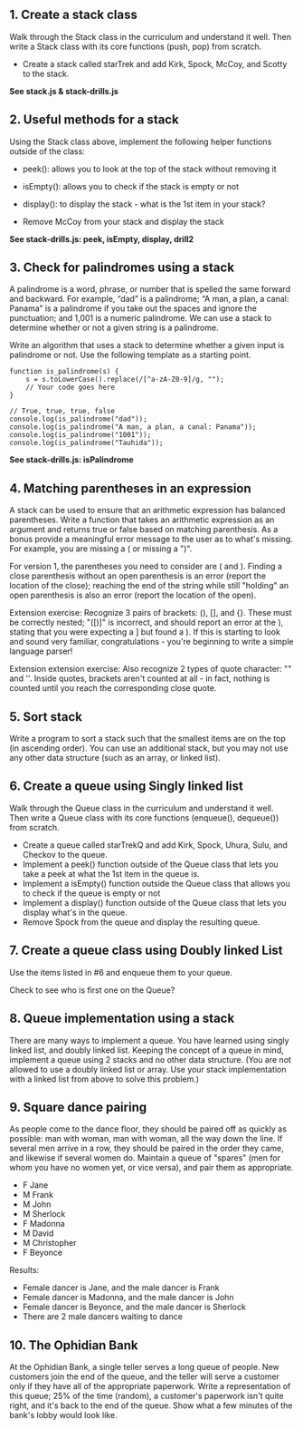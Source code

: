 ## 1. Create a stack class
Walk through the Stack class in the curriculum and understand it well. Then write a Stack class with its core functions (push, pop) from scratch.

* Create a stack called starTrek and add Kirk, Spock, McCoy, and Scotty to the stack.

**See stack.js & stack-drills.js**

## 2. Useful methods for a stack
Using the Stack class above, implement the following helper functions outside of the class:
* peek(): allows you to look at the top of the stack without removing it
* isEmpty(): allows you to check if the stack is empty or not
* display(): to display the stack - what is the 1st item in your stack?

* Remove McCoy from your stack and display the stack

**See stack-drills.js: peek, isEmpty, display, drill2**

## 3. Check for palindromes using a stack
A palindrome is a word, phrase, or number that is spelled the same forward and backward. For example, “dad” is a palindrome; “A man, a plan, a canal: Panama” is a palindrome if you take out the spaces and ignore the punctuation; and 1,001 is a numeric palindrome. We can use a stack to determine whether or not a given string is a palindrome.

Write an algorithm that uses a stack to determine whether a given input is palindrome or not. Use the following template as a starting point.

```
function is_palindrome(s) {
    s = s.toLowerCase().replace(/[^a-zA-Z0-9]/g, "");
    // Your code goes here
}

// True, true, true, false
console.log(is_palindrome("dad"));
console.log(is_palindrome("A man, a plan, a canal: Panama"));
console.log(is_palindrome("1001"));
console.log(is_palindrome("Tauhida"));
```

**See stack-drills.js: isPalindrome**

## 4. Matching parentheses in an expression
A stack can be used to ensure that an arithmetic expression has balanced parentheses. Write a function that takes an arithmetic expression as an argument and returns true or false based on matching parenthesis. As a bonus provide a meaningful error message to the user as to what's missing. For example, you are missing a ( or missing a ")".

For version 1, the parentheses you need to consider are ( and ). Finding a close parenthesis without an open parenthesis is an error (report the location of the close); reaching the end of the string while still "holding" an open parenthesis is also an error (report the location of the open).

Extension exercise: Recognize 3 pairs of brackets: (), [], and {}. These must be correctly nested; "([)]" is incorrect, and should report an error at the ), stating that you were expecting a ] but found a ). If this is starting to look and sound very familiar, congratulations - you're beginning to write a simple language parser!

Extension extension exercise: Also recognize 2 types of quote character: "" and ''. Inside quotes, brackets aren't counted at all - in fact, nothing is counted until you reach the corresponding close quote.

## 5. Sort stack
Write a program to sort a stack such that the smallest items are on the top (in ascending order). You can use an additional stack, but you may not use any other data structure (such as an array, or linked list).

## 6. Create a queue using Singly linked list
Walk through the Queue class in the curriculum and understand it well. Then write a Queue class with its core functions (enqueue(), dequeue()) from scratch.

* Create a queue called starTrekQ and add Kirk, Spock, Uhura, Sulu, and Checkov to the queue.
* Implement a peek() function outside of the Queue class that lets you take a peek at what the 1st item in the queue is.
* Implement a isEmpty() function outside the Queue class that allows you to check if the queue is empty or not
* Implement a display() function outside of the Queue class that lets you display what's in the queue.
* Remove Spock from the queue and display the resulting queue.

## 7. Create a queue class using Doubly linked List
Use the items listed in #6 and enqueue them to your queue.

Check to see who is first one on the Queue?

## 8. Queue implementation using a stack
There are many ways to implement a queue. You have learned using singly linked list, and doubly linked list. Keeping the concept of a queue in mind, implement a queue using 2 stacks and no other data structure. (You are not allowed to use a doubly linked list or array. Use your stack implementation with a linked list from above to solve this problem.)

## 9. Square dance pairing
As people come to the dance floor, they should be paired off as quickly as possible: man with woman, man with woman, all the way down the line. If several men arrive in a row, they should be paired in the order they came, and likewise if several women do. Maintain a queue of "spares" (men for whom you have no women yet, or vice versa), and pair them as appropriate.

* F Jane
* M Frank
* M John
* M Sherlock
* F Madonna
* M David
* M Christopher
* F Beyonce

Results:
* Female dancer is Jane, and the male dancer is Frank
* Female dancer is Madonna, and the male dancer is John
* Female dancer is Beyonce, and the male dancer is Sherlock
* There are 2 male dancers waiting to dance

## 10. The Ophidian Bank
At the Ophidian Bank, a single teller serves a long queue of people. New customers join the end of the queue, and the teller will serve a customer only if they have all of the appropriate paperwork. Write a representation of this queue; 25% of the time (random), a customer's paperwork isn't quite right, and it's back to the end of the queue. Show what a few minutes of the bank's lobby would look like.